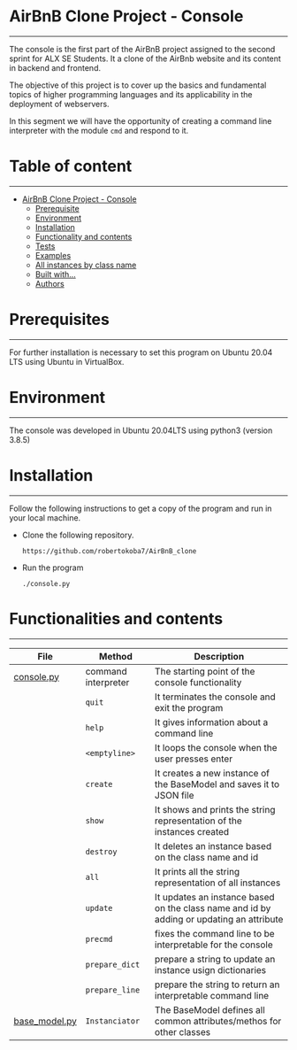 
# AirBnB Clone Project - Console
---

The console is the first part of the AirBnB project assigned to the second sprint for ALX SE Students. It a clone of the AirBnb website and its content in backend and frontend.

The objective of this project is to cover up the basics and fundamental topics of higher programming languages and its applicability in the deployment of webservers.

In this segment we will have the opportunity of creating a command line interpreter with the module `cmd` and respond to it.

# Table of content 
---

* [AirBnB Clone Project - Console](https://github.com/robertokoba7/AirBnB_clone#airbnb-clone-project---console)
    * [Prerequisite](https://github.com/robertokoba7/AirBnB_clone#prerequisites)
    * [Environment](https://github.com/robertokoba7/AirBnB_clone#environment)
    * [Installation](https://github.com/robertokoba7/AirBnB_clone#installation)
    * [Functionality and contents](https://github.com/robertokoba7/AirBnB_clone#functionalities-and-contents)
    * [Tests](https://github.com/robertokoba7/AirBnB_clone#tests)
    * [Examples](https://github.com/robertokoba7/AirBnB_clone#examples)
    * [All instances by class name](https://github.com/robertokoba7/AirBnB_clone#all-instances-by-class-name)
    * [Built with...](https://github.com/robertokoba7/AirBnB_clone#built-with)
    * [Authors](https://github.com/robertokoba7/AirBnB_clone#authors)

# Prerequisites
---
For further installation is necessary to set this program on Ubuntu 20.04 LTS using Ubuntu in VirtualBox.

# Environment
---
The console was developed in Ubuntu 20.04LTS using python3 (version 3.8.5)

# Installation
---
Follow the following instructions to get a copy of the program and run in your local machine.
* Clone the following repository.

    `https://github.com/robertokoba7/AirBnB_clone`

* Run the program

    `./console.py`
# Functionalities and contents 
---
File                    | Method                       | Description
------------------------|------------------------------|----------------------
[console.py](https://github.com/robertokoba7/AirBnB_clone/blob/master/console.py) | command interpreter  | The starting point of the console functionality
|                       |  `quit`                      | It terminates the console and exit the program
|                       |  `help`                      | It gives information about a command line
|                       |  `<emptyline>`               | It loops the console when the user presses enter
|                       |  `create`                    | It creates a new instance of the BaseModel and saves it to JSON file
|                       |  `show`                      | It shows and prints the string representation of the instances created
|                       |  `destroy`                   | It deletes an instance based on the class name and id
|                       |  `all`                       | It prints all the string representation of all instances
|                       |  `update`                    | It updates an instance based on the class name and id by adding or updating an attribute
|                       |  `precmd`                    | fixes the command line to be interpretable for the console
|                       |  `prepare_dict`              | prepare a string to update an instance usign dictionaries
|                       |  `prepare_line`              | prepare the string to return an interpretable command line
| [base_model.py](https://github.com/robertokoba7/AirBnB_clone/blob/master/models/base_model.py) |  `Instanciator`  | The BaseModel defines all common attributes/methos for other classes
